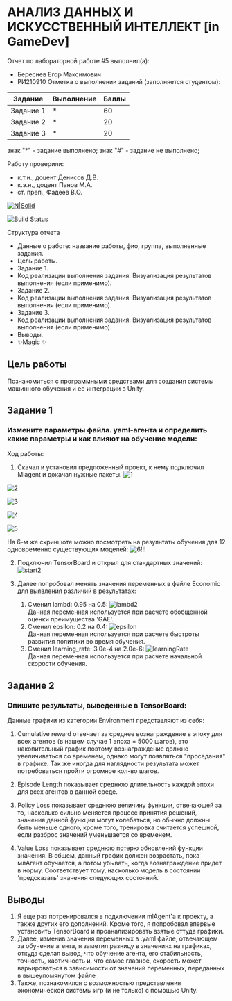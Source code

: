 # АНАЛИЗ ДАННЫХ И ИСКУССТВЕННЫЙ ИНТЕЛЛЕКТ [in GameDev]
Отчет по лабораторной работе #5 выполнил(а):
- Береснев Егор Максимович
- РИ210910
Отметка о выполнении заданий (заполняется студентом):

| Задание | Выполнение | Баллы |
| ------ | ------ | ------ |
| Задание 1 | * | 60 |
| Задание 2 | * | 20 |
| Задание 3 | * | 20 |

знак "*" - задание выполнено; знак "#" - задание не выполнено;

Работу проверили:
- к.т.н., доцент Денисов Д.В.
- к.э.н., доцент Панов М.А.
- ст. преп., Фадеев В.О.

[![N|Solid](https://cldup.com/dTxpPi9lDf.thumb.png)](https://nodesource.com/products/nsolid)

[![Build Status](https://travis-ci.org/joemccann/dillinger.svg?branch=master)](https://travis-ci.org/joemccann/dillinger)

Структура отчета

- Данные о работе: название работы, фио, группа, выполненные задания.
- Цель работы.
- Задание 1.
- Код реализации выполнения задания. Визуализация результатов выполнения (если применимо).
- Задание 2.
- Код реализации выполнения задания. Визуализация результатов выполнения (если применимо).
- Задание 3.
- Код реализации выполнения задания. Визуализация результатов выполнения (если применимо).
- Выводы.
- ✨Magic ✨

## Цель работы
Познакомиться с программными средствами для создания системы машинного обучения и ее интеграции в Unity.

## Задание 1
### Измените параметры файла. yaml-агента и определить какие параметры и как влияют на обучение модели:
Ход работы:
1) Скачал и установил предложенный проект, к нему подключил Mlagent и докачал нужные пакеты. 
![1](https://user-images.githubusercontent.com/113898917/204819183-b67ec5df-9396-4611-b3f6-28919184e651.png)


![2](https://user-images.githubusercontent.com/113898917/204819208-3eb8ecfe-b27a-4f59-90ca-253c568ba2df.png)


![3](https://user-images.githubusercontent.com/113898917/204819223-24e365cc-3ede-40f9-be11-8a2758d5fc95.png)


![4](https://user-images.githubusercontent.com/113898917/204819236-146d2c48-0041-40b3-bb10-b71fa7a1d683.png)


![5](https://user-images.githubusercontent.com/113898917/204819245-bb5d5ce1-5374-463f-aa47-6e34f4d1e8bf.png)

На 6-м же скриншоте можно посмотреть на результаты обучения для 12 одновременно существующих моделей:
![6!!!](https://user-images.githubusercontent.com/113898917/204819257-2c1f144b-dc59-44ed-b05f-3d773074d8ab.png)

2) Подключил TensorBoard и открыл для стандартных значений:
![start2](https://user-images.githubusercontent.com/113898917/204826862-2e91d56b-34b8-41f6-91ec-4fe7c168eea8.png)

3) Далее попробовал менять значения переменных в файле Economic для выявления различий в результатах:
   1. Сменил lambd: 0.95 на 0.5:
   ![lambd2](https://user-images.githubusercontent.com/113898917/204827273-43d86900-a9b6-4024-b897-4d39285e6d1c.png)                                  
   Данная переменная используется при расчете обобщенной оценки преимущества 'GAE'.
   2. Сменил epsilon: 0.2 на 0.4:
   ![epsilon](https://user-images.githubusercontent.com/113898917/204833358-49c8e16d-9065-4d21-b95f-cb88cbf7c66b.png)                                  
   Данная переменная используется при расчете быстроты развития политики во время обучения.
   3. Сменил learning_rate: 3.0e-4 на 2.0e-6:
   ![learningRate](https://user-images.githubusercontent.com/113898917/204835474-b3022a47-1c33-4900-a3af-7c9df8579099.png)                                 
   Данная переменная используется при расчете начальной скорости обучения.


## Задание 2
### Опишите результаты, выведенные в TensorBoard:
   Данные графики из категории Environment представляют из себя:

   1. Cumulative reward отвечает за среднее вознаграждение в эпоху для всех агентов (в нашем случае 1 эпоха = 5000 шагов), это накопительный график поэтому вознаграждение должно увеличиваться со временем, однако могут появляться "проседания" в графике. Так же иногда для наглядности результата может потребоваться пройти огромное кол-во шагов.                                                                                                                                                                                               
   
   2. Episode Length показывает cреднюю длительность каждой эпохи для всех агентов в данной среде.                                                                                                                                                                                                                                                         
   3. Policy Loss показывает среднюю величину функции, отвечающей за то, насколько сильно меняется процесс принятия решений, значения данной функции могут колебаться, но обычно должны быть меньше одного, кроме того, тренировка считается успешной, если разброс значений уменьшается со временем.                                                                                                                                                                                                                                                         
   4. Value Loss показывает cреднюю потерю обновлений функции значения. В общем, данный график должен возрастать, пока млАгент обучается, а потом убывать, когда вознаграждение придет в норму. Соответствует тому, насколько модель в состоянии 'предсказать' значения следующих состояний.
## Выводы
   1. Я еще раз потренировался в подключении mlAgent'a к проекту, а также других его дополнений. Кроме того, я попробовал впервые установить TensorBoard и проанализировать взятые оттуда графики.
   2. Далее, изменив значения переменных в .yaml файле, отвечающем за обучение агента, я заметил разницу в значениях на графиках, откуда сделал вывод, что обучение агента, его стабильность, точность, хаотичность и, что самое главное, скорость может варьироваться в зависимости от значений переменных, переданных в вышеупомянутом файле
   3. Также, познакомился с возможностью представления экономической системы игр (и не только) с помощью Unity.
